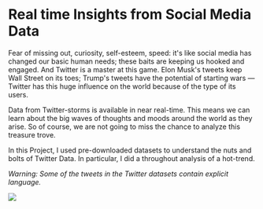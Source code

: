 # Real time Insights from Social Media Data

Fear of missing out, curiosity, self-esteem, speed: it's like social media has changed our basic human needs; these baits are keeping us hooked and engaged. And Twitter is a master at this game. Elon Musk's tweets keep Wall Street on its toes; Trump's tweets have the potential of starting wars — Twitter has this huge influence on the world because of the type of its users.

Data from Twitter-storms is available in near real-time. This means we can learn about the big waves of thoughts and moods around the world as they arise. So of course, we are not going to miss the chance to analyze this treasure trove.

In this Project, I used pre-downloaded datasets to understand the nuts and bolts of Twitter Data. In particular, I did a throughout analysis of a hot-trend.

*Warning: Some of the tweets in the Twitter datasets contain explicit language.*

<p align="left">
  <a href="https://nbviewer.org/github/RdEl00/Real-time-Insights-from-Social-Media-Data/blob/master/notebook.ipynb"><img src=https://img.shields.io/badge/Jupyter-Open%20Notebook-orange?></a>
</p>

